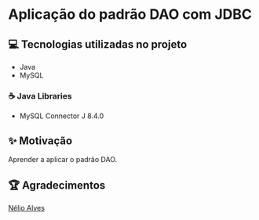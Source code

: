 # Aplicação do padrão DAO com JDBC

## 💻 Tecnologias utilizadas no projeto

- Java
- MySQL

### ☕ Java Libraries

- MySQL Connector J 8.4.0

## ✨ Motivação

Aprender a aplicar o padrão DAO.

## 🏆 Agradecimentos

[Nélio Alves](https://www.udemy.com/course/java-curso-completo/)
